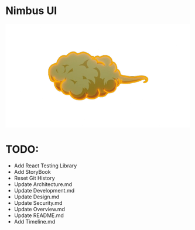 # Nimbus UI

![Nimbus Cloud](./meta/media/nimbus.png)

# TODO:

- Add React Testing Library
- Add StoryBook
- Reset Git History
- Update Architecture.md
- Update Development.md
- Update Design.md
- Update Security.md
- Update Overview.md
- Update README.md
- Add Timeline.md
